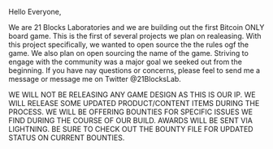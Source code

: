 Hello Everyone,

We are 21 Blocks Laboratories and we are building out the first Bitcoin ONLY board game. This is the first of several projects we plan on realeasing. 
With this project specifically, we wanted to open source the the rules ogf the game. We also plan on open sourcing the name of the game. Striving to engage with the community was a major goal we seeked out from the beginning. If you have nay questions or concerns, please feel to send me a message or message me on Twitter @21BlocksLab. 

WE WILL NOT BE RELEASING ANY GAME DESIGN AS THIS IS OUR IP. WE WILL RELEASE SOME UPDATED PRODUCT/CONTENT ITEMS DURING THE PROCESS. 
WE WILL BE OFFERING BOUNTIES FOR SPECIFIC ISSUES WE FIND DURING THE COURSE OF OUR BUILD. AWARDS WILL BE SENT VIA LIGHTNING. BE SURE TO CHECK OUT THE 
BOUNTY FILE FOR UPDATED STATUS ON CURRENT BOUNTIES. 

<!---
21BlocksLaboratories/21BlocksLaboratories is a ✨ special ✨ repository because its `README.md` (this file) appears on your GitHub profile.
You can click the Preview link to take a look at your changes.
--->
